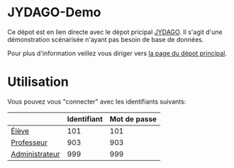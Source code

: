 # JYDAGO-Demo
Ce dépot est en lien directe avec le dépot pricipal [JYDAGO](https://github.com/florianpetiot/JYDAGO).
Il s'agit d'une démonstration scénarisée n'ayant pas besoin de base de données.

Pour plus d'information veillez vous diriger vers [la page du dépot principal](https://github.com/florianpetiot/JYDAGO).


# Utilisation
Vous pouvez vous "connecter" avec les identifiants suivants:


| | Identifiant | Mot de passe |
| --- | --- | --- |
[Élève](https://florianpetiot.github.io/JYDAGO-Demo/) | 101 | 101 |
[Professeur](https://florianpetiot.github.io/JYDAGO-Demo/session_prof/) | 903 | 903 |
[Administrateur](https://florianpetiot.github.io/JYDAGO-Demo/session_prof/) | 999 | 999 |